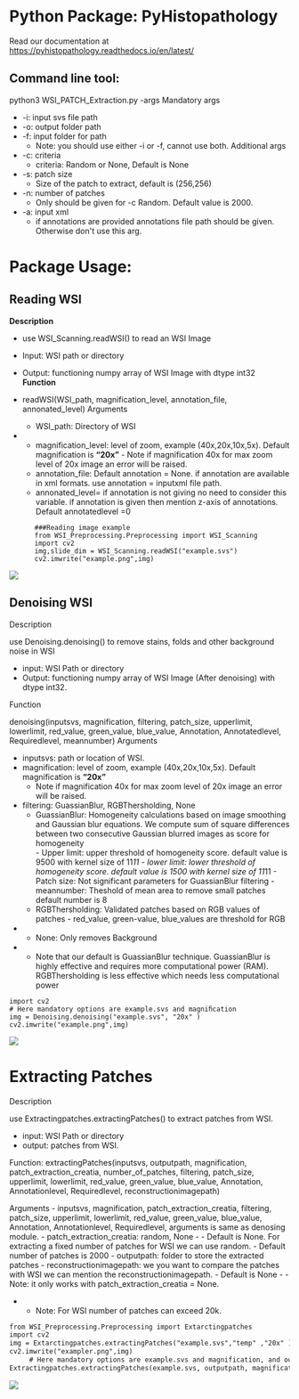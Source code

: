 # Python Package: PyHistopathology

Read our documentation at https://pyhistopathology.readthedocs.io/en/latest/

## Command line tool:
python3 WSI_PATCH_Extraction.py -args
Mandatory args 
- -i: input svs file path
- -o: output folder path
- -f: input folder for path
    - Note: you should use either -i or -f, cannot use both.
Additional args
- -c: criteria
    - criteria: Random or None, Default is None
- -s: patch size
    - Size of the patch to extract, default is (256,256)
- -n: number of patches
    - Only should be given for -c Random. Default value is 2000.
- -a: input xml
    - if annotations are provided annotations file path should be given. Otherwise don't use this arg.
    
# Package Usage:
## Reading WSI
**Description**
- use WSI_Scanning.readWSI() to read an WSI Image
- Input: WSI path or directory
- Output: functioning numpy array of WSI Image with dtype int32
 **Function**
- readWSI(WSI_path, magnification_level, annotation_file, annonated_level)
     Arguments
    
     - WSI_path: Directory of WSI
-    - magnification_level: level of zoom, example (40x,20x,10x,5x). Default magnification is **“20x”** 
             - Note if magnification 40x for max zoom level of 20x image an error will be raised.
     - annotation_file: Default annotation = None. if annotation are available in xml formats. use annotation = inputxml file path.
     - annonated_level= if annotation is not giving no need to consider this variable. if annotation is given then mention z-axis of annotations. Default annotatedlevel =0
     ```
        ###Reading image example
        from WSI_Preprocessing.Preprocessing import WSI_Scanning 
        import cv2 
        img,slide_dim = WSI_Scanning.readWSI("example.svs") 
        cv2.imwrite("example.png",img)
     ```
        
![](https://paper-attachments.dropbox.com/s_FDB48527FA5ECB7BD9C0FF3FE49E25C14783C24594EC3FBA01AC4BD504920652_1574801775409_example.PNG)

         
     
## Denoising WSI

Description

use Denoising.denoising() to remove stains, folds and other background noise in WSI
-  input: WSI Path or directory 
- Output: functioning numpy array of WSI Image (After denoising) with dtype int32.

Function

denoising(inputsvs, magnification, filtering, patch_size, upperlimit, lowerlimit, red_value, green_value, blue_value, Annotation, Annotatedlevel, Requiredlevel, meannumber)
 Arguments
 - inputsvs: path or location of WSI.
 - magnification: level of zoom, example (40x,20x,10x,5x). Default magnification is **“20x”** 
   - Note if magnification 40x for max zoom level of 20x image an error will be raised.
 - filtering: GuassianBlur, RGBThersholding, None
   - GuassianBlur: Homogeneity calculations based on image smoothing and Gaussian blur equations. 
          We compute sum of  square differences between two consecutive  Gaussian blurred images as score for homogeneity  
         - Upper limit: upper threshold of homogeneity score. default value is 9500 with kernel size of 11*11
         - lower limit: lower threshold of homogeneity score. default value is 1500 with kernel size of 11*11
         - Patch size: Not significant parameters for GuassianBlur filtering
         - meannumber: Theshold of mean area to remove small patches default number is 8
   - RGBThersholding: 
         Validated patches based on RGB values of patches
         - red_value, green-value, blue_values are threshold for RGB
 -  - None:
          Only removes Background
 - - Note that our default is GuassianBlur technique. GuassianBlur is highly effective and requires more computational power (RAM). RGBThersholding is less effective which needs less computational power 

~~~from WSI_Preprocessing.Preprocessing import Denoising 
import cv2 
# Here mandatory options are example.svs and magniﬁcation 
img = Denoising.denoising("example.svs", "20x" ) 
cv2.imwrite("example.png",img)
~~~
![](https://paper-attachments.dropbox.com/s_FDB48527FA5ECB7BD9C0FF3FE49E25C14783C24594EC3FBA01AC4BD504920652_1575319269525_example2.PNG)

# Extracting Patches

Description

use Extractingpatches.extractingPatches() to extract patches from WSI.
- input: WSI Path or directory 
- output: patches from WSI.

Function:
extractingPatches(inputsvs, outputpath, magnification, patch_extraction_creatia, number_of_patches, filtering, patch_size, upperlimit, lowerlimit, red_value, green_value, blue_value, Annotation, Annotationlevel, Requiredlevel, reconstructionimagepath)

 Arguments
    - inputsvs, magnification, patch_extraction_creatia, filtering, patch_size, upperlimit, lowerlimit, red_value, green_value, blue_value, Annotation, Annotationlevel, Requiredlevel, arguments is same as denosing module.
    - patch_extraction_creatia: random, None
    -      - Default is None.
     For extracting a fixed number of patches for WSI we can use random.
    - Default number of patches is 2000
    - outputpath: folder to store the extracted patches
    - reconstructionimagepath: we you want to compare the patches with WSI we can mention the reconstructionimagepath.
     - Default is None
    - - Note: it only works with patch_extraction_creatia = None.
   - - Note: For WSI number of patches can exceed 20k.
```##patch extarction and reconstruction example
from WSI_Preprocessing.Preprocessing import Extarctingpatches
import cv2 
img = Extarctingpatches.extractingPatches("example.svs","temp" ,"20x" ) 
cv2.imwrite("exampler.png",img)
     # Here mandatory options are example.svs and magnification, and outputpath 
Extractingpatches.extractingPatches(example.svs, outputpath, magnification)
```
![](https://paper-attachments.dropbox.com/s_FDB48527FA5ECB7BD9C0FF3FE49E25C14783C24594EC3FBA01AC4BD504920652_1575341759963_Example+Image.PNG)

    
        
                
    



                
        



